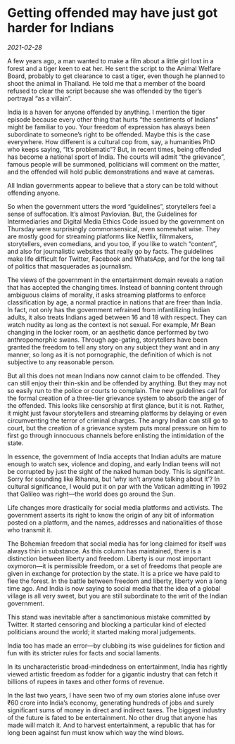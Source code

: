 # Getting offended may have just got harder for Indians

*2021-02-28*

A few years ago, a man wanted to make a film about a little girl lost in
a forest and a tiger keen to eat her. He sent the script to the Animal
Welfare Board, probably to get clearance to cast a tiger, even though he
planned to shoot the animal in Thailand. He told me that a member of the
board refused to clear the script because she was offended by the
tiger’s portrayal “as a villain”.

India is a haven for anyone offended by anything. I mention the tiger
episode because every other thing that hurts “the sentiments of Indians”
might be familiar to you. Your freedom of expression has always been
subordinate to someone’s right to be offended. Maybe this is the case
everywhere. How different is a cultural cop from, say, a humanities PhD
who keeps saying, “It’s problematic”? But, in recent times, being
offended has become a national sport of India. The courts will admit
“the grievance”, famous people will be summoned, politicians will
comment on the matter, and the offended will hold public demonstrations
and wave at cameras.

All Indian governments appear to believe that a story can be told
without offending anyone.

So when the government utters the word “guidelines”, storytellers feel a
sense of suffocation. It’s almost Pavlovian. But, the Guidelines for
Intermediaries and Digital Media Ethics Code issued by the government on
Thursday were surprisingly commonsensical, even somewhat wise. They are
mostly good for streaming platforms like Netflix, filmmakers,
storytellers, even comedians, and you too, if you like to watch
“content”, and also for journalistic websites that really go by facts.
The guidelines make life difficult for Twitter, Facebook and WhatsApp,
and for the long tail of politics that masquerades as journalism.

The views of the government in the entertainment domain reveals a nation
that has accepted the changing times. Instead of banning content through
ambiguous claims of morality, it asks streaming platforms to enforce
classification by age, a normal practice in nations that are freer than
India. In fact, not only has the government refrained from infantilizing
Indian adults, it also treats Indians aged between 16 and 18 with
respect. They can watch nudity as long as the context is not sexual. For
example, Mr Bean changing in the locker room, or an aesthetic dance
performed by two anthropomorphic swans. Through age-gating, storytellers
have been granted the freedom to tell any story on any subject they want
and in any manner, so long as it is not pornographic, the definition of
which is not subjective to any reasonable person.

But all this does not mean Indians now cannot claim to be offended. They
can still enjoy their thin-skin and be offended by anything. But they
may not so easily run to the police or courts to complain. The new
guidelines call for the formal creation of a three-tier grievance system
to absorb the anger of the offended. This looks like censorship at first
glance, but it is not. Rather, it might just favour storytellers and
streaming platforms by delaying or even circumventing the terror of
criminal charges. The angry Indian can still go to court, but the
creation of a grievance system puts moral pressure on him to first go
through innocuous channels before enlisting the intimidation of the
state.

In essence, the government of India accepts that Indian adults are
mature enough to watch sex, violence and doping, and early Indian teens
will not be corrupted by just the sight of the naked human body. This is
significant. Sorry for sounding like Rihanna, but ‘why isn’t anyone
talking about it’? In cultural significance, I would put it on par with
the Vatican admitting in 1992 that Galileo was right—the world does go
around the Sun.

Life changes more drastically for social media platforms and activists.
The government asserts its right to know the origin of any bit of
information posted on a platform, and the names, addresses and
nationalities of those who transmit it.

The Bohemian freedom that social media has for long claimed for itself
was always thin in substance. As this column has maintained, there is a
distinction between liberty and freedom. Liberty is our most important
oxymoron—it is permissible freedom, or a set of freedoms that people are
given in exchange for protection by the state. It is a price we have
paid to flee the forest. In the battle between freedom and liberty,
liberty won a long time ago. And India is now saying to social media
that the idea of a global village is all very sweet, but you are still
subordinate to the writ of the Indian government.

This stand was inevitable after a sanctimonious mistake committed by
Twitter. It started censoring and blocking a particular kind of elected
politicians around the world; it started making moral judgements.

India too has made an error—by clubbing its wise guidelines for fiction
and fun with its stricter rules for facts and social laments.

In its uncharacteristic broad-mindedness on entertainment, India has
rightly viewed artistic freedom as fodder for a gigantic industry that
can fetch it billions of rupees in taxes and other forms of revenue.

In the last two years, I have seen two of my own stories alone infuse
over <span class="webrupee">₹</span>60 crore into India’s economy,
generating hundreds of jobs and surely significant sums of money in
direct and indirect taxes. The biggest industry of the future is fated
to be entertainment. No other drug that anyone has made will match it.
And to harvest entertainment, a republic that has for long been against
fun must know which way the wind blows.
